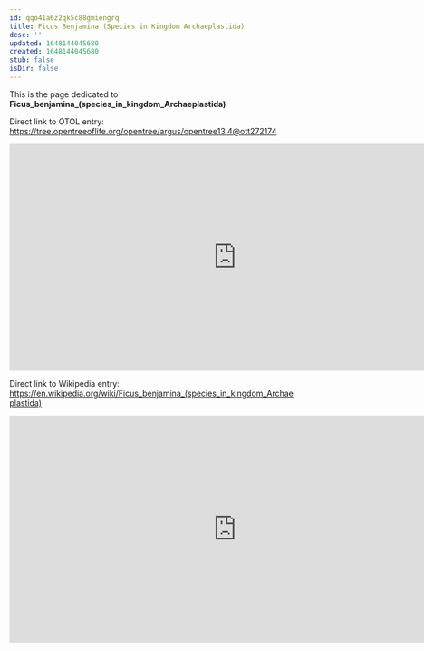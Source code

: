 ```yaml
---
id: qqo41a6z2qk5c88gmiengrq
title: Ficus Benjamina (Species in Kingdom Archaeplastida)
desc: ''
updated: 1648144045680
created: 1648144045680
stub: false
isDir: false
---
```

This is the page dedicated to **Ficus_benjamina_(species_in_kingdom_Archaeplastida)**


Direct link to OTOL entry: https://tree.opentreeoflife.org/opentree/argus/opentree13.4@ott272174



<html>
    <body>
    <iframe src="https://tree.opentreeoflife.org/opentree/argus/opentree13.4@ott272174"
    width="800" height="400" frameborder="0" allowfullscreen> </iframe>
    </body>
</html>
    


Direct link to Wikipedia entry: https://en.wikipedia.org/wiki/Ficus_benjamina_(species_in_kingdom_Archaeplastida)



<html>
    <body>
    <iframe src="https://en.wikipedia.org/wiki/Ficus_benjamina_(species_in_kingdom_Archaeplastida)"
    width="800" height="400" frameborder="0" allowfullscreen> </iframe>
    </body>
</html>
    
